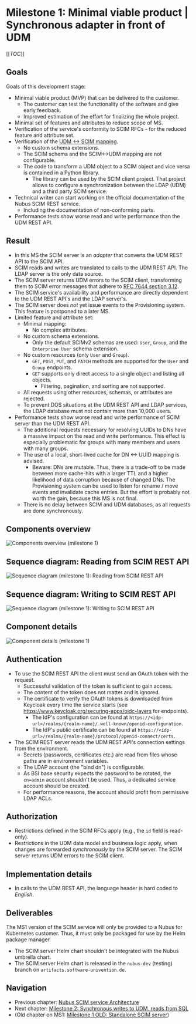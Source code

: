 # Milestone 1: Minimal viable product | Synchronous adapter in front of UDM

[[_TOC_]]

## Goals

Goals of this development stage:

- Minimal viable product (MVP) that can be delivered to the customer.
  - The customer can test the functionality of the software and give early feedback.
  - Improved estimation of the effort for finalizing the whole project.
- Minimal set of features and attributes to reduce scope of MS.
- Verification of the service's conformity to SCIM RFCs - for the reduced feature and attribute set.
- Verification of the [UDM <-> SCIM mapping](../udm-scim-mapping.md).
  - No custom schema extensions.
  - The SCIM schema and the SCIM<->UDM mapping are not configurable.
  - The code to transform a UDM object to a SCIM object and vice versa is contained in a Python library.
    - The library can be used by the SCIM client project.
      That project allows to configure a synchronization between the LDAP (UDM) and a third party SCIM service.
- Technical writer can start working on the official documentation of the Nubus SCIM REST service.
  - Including the documentation of non-conforming parts.
- Performance tests show worse read and write performance than the UDM REST API.

## Result

- In this MS the SCIM server is an _adapter_ that converts the UDM REST API to the SCIM API.
- SCIM reads and writes are translated to calls to the UDM REST API.
  The LDAP server is the only data source.
- The SCIM server returns UDM errors to the SCIM client,
  transforming them to SCIM error messages that adhere to
    [RFC 7644 section 3.12](https://datatracker.ietf.org/doc/html/rfc7644#section-3.12).
- The SCIM service's availability and performance are directly dependent to the UDM REST API's and the LDAP server's.
- The SCIM server does _not_ yet issue events to the Provisioning system.
  This feature is postponed to a later MS.
- Limited feature and attribute set:
  - Minimal mapping:
    - No complex attributes.
  - No custom schema extensions.
    - Only the default SCIMv2 schemas are used: `User`, `Group`, and the `Enterprise User` schema extension.
  - No custom resources (only `User` and `Group`).
    - `GET`, `POST`, `PUT`, and `PATCH` methods are supported for the `User` and `Group` endpoints.
    - `GET` supports only direct access to a single object and listing all objects.
      - Filtering, pagination, and sorting are not supported.
  - All requests using other resources, schemas, or attributes are rejected.
  - To prevent DOS situations at the UDM REST API and LDAP services,
    the LDAP database must not contain more than 10,000 users.
- Performance tests show worse read and write performance of SCIM server than the UDM REST API.
  - The additional requests necessary for resolving UUIDs to DNs have a massive impact on the read and write performance.
    This effect is especially problematic for groups with many members and users with many groups.
  - The use of a local, short-lived cache for DN <-> UUID mapping is advised.
    - Beware: DNs are mutable.
      Thus, there is a trade-off to be made between more cache-hits with a larger TTL and
      a higher likelihood of data corruption because of changed DNs.
      The Provisioning system can be used to listen for rename / move events and invalidate cache entries.
      But the effort is probably not worth the gain, because this MS is not final.
  - There is no delay between SCIM and UDM databases, as all requests are done synchronously.

## Components overview

![Components overview (milestone 1)](images/components-ms1-overview.png "Components overview (milestone 1)")

## Sequence diagram: Reading from SCIM REST API

![Sequence diagram (milestone 1): Reading from SCIM REST API](images/sequence-ms1-scim-read.png "Sequence diagram (milestone 1): Reading from SCIM REST API")

## Sequence diagram: Writing to SCIM REST API

![Sequence diagram (milestone 1): Writing to SCIM REST API](images/sequence-ms1-scim-write.png "Sequence diagram (milestone 1): Writing to SCIM REST API")

## Component details

![Component details (milestone 1)](images/components-ms1-details.png "Component details (milestone 1)")

## Authentication

- To use the SCIM REST API the client must send an OAuth token with the request.
  - Successful validation of the token is sufficient to gain access.
  - The content of the token does not matter and is ignored.
  - The certificate to verify the OAuth tokens is downloaded from Keycloak every time the service starts
    (see https://www.keycloak.org/securing-apps/oidc-layers for endpoints).
    - The IdP's configuration can be found at `https://<idp-url>/realms/{realm-name}/.well-known/openid-configuration`.
    - The IdP's public certificate can be found at `https://<idp-url>/realms/{realm-name}/protocol/openid-connect/certs`.
- The SCIM REST server reads the UDM REST API's connection settings from the environment.
  - Secrets (passwords, certificates etc.) are read from files whose paths are in environment variables.
  - The LDAP account (the "bind dn") is configurable.
  - As BSI base security expects the password to be rotated, the `cn=admin` account shouldn't be used.
    Thus, a dedicated service account should be created.
  - For performance reasons, the account should profit from permissive LDAP ACLs.

## Authorization

- Restrictions defined in the SCIM RFCs apply (e.g., the `id` field is read-only).
- Restrictions in the UDM data model and business logic apply,
  when changes are forwarded _synchronously_ by the SCIM server.
  The SCIM server returns UDM errors to the SCIM client.

## Implementation details

- In calls to the UDM REST API, the language header is hard coded to _English_.

## Deliverables

The MS1 version of the SCIM service will only be provided to a Nubus for Kubernetes customer.
Thus, it must only be packaged for use by the Helm package manager.

- The SCIM server Helm chart shouldn't be integrated with the Nubus umbrella chart.
- The SCIM server Helm chart is released in the `nubus-dev` (testing) branch on `artifacts.software-univention.de`.

## Navigation

- Previous chapter: [Nubus SCIM service Architecture](Nubus-SCIM-service-architecture.md)
- Next chapter: [Milestone 2: Synchronous writes to UDM, reads from SQL](milestone2.md)
- (Old chapter on MS1: [Milestone 1 OLD: Standalone SCIM server](milestone1-old.md))
